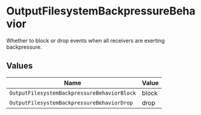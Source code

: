 # OutputFilesystemBackpressureBehavior

Whether to block or drop events when all receivers are exerting backpressure.


## Values

| Name                                        | Value                                       |
| ------------------------------------------- | ------------------------------------------- |
| `OutputFilesystemBackpressureBehaviorBlock` | block                                       |
| `OutputFilesystemBackpressureBehaviorDrop`  | drop                                        |